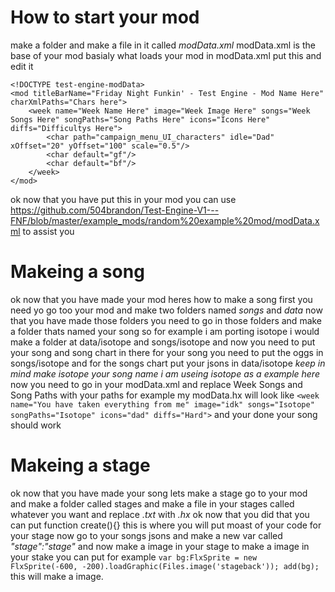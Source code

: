 # How to start your mod

make a folder and make a file in it called *modData.xml*
modData.xml is the base of your mod basialy what loads your mod
in modData.xml put this and edit it

```
<!DOCTYPE test-engine-modData>
<mod titleBarName="Friday Night Funkin' - Test Engine - Mod Name Here" charXmlPaths="Chars here">
	<week name="Week Name Here" image="Week Image Here" songs="Week Songs Here" songPaths="Song Paths Here" icons="Icons Here" diffs="Difficultys Here">
		<char path="campaign_menu_UI_characters" idle="Dad" xOffset="20" yOffset="100" scale="0.5"/>
		<char default="gf"/>
		<char default="bf"/>
	</week>
</mod>
```

ok now that you have put this in your mod you can use https://github.com/504brandon/Test-Engine-V1---FNF/blob/master/example_mods/random%20example%20mod/modData.xml to assist you

# Makeing a song

ok now that you have made your mod heres how to make a song
first you need yo go too your mod and make two folders named *songs* and *data*
now that you have made those folders you need to go in those folders and make a folder thats named your song so for example i am porting isotope i would make a folder at data/isotope and songs/isotope and now you need to put your song and song chart in there for your song you need to put the oggs in songs/isotope and for the songs chart put your jsons in data/isotope *keep in mind make isotope your song name i am useing isotope as a example here* now you need to go in your modData.xml and replace Week Songs and Song Paths with your paths for example my modData.hx will look like `<week name="You have taken everything from me" image="idk" songs="Isotope" songPaths="Isotope" icons="dad" diffs="Hard">`
and your done your song should work

# Makeing a stage

ok now that you have made your song lets make a stage go to your mod and make a folder called stages and make a file in your stages called whatever you want and replace *.txt* with *.hx*
ok now that you did that you can put function create(){} this is where you will put moast of your code for your stage
now go to your songs jsons and make a new var called *"stage":"stage"* and now make a image in your stage to make a image in your stake you can put for example `var bg:FlxSprite = new FlxSprite(-600, -200).loadGraphic(Files.image('stageback')); add(bg);` this will make a image.